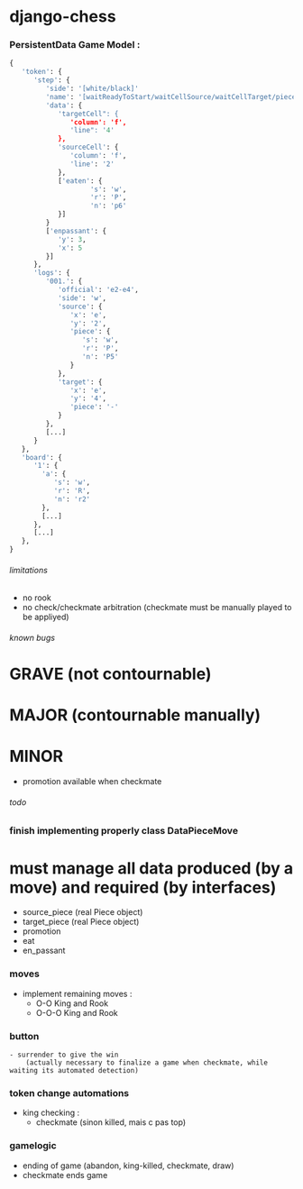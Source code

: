 # django-chess

### PersistentData Game Model :

```python
{
   'token': {
      'step': {
         'side': '[white/black]'
         'name': '[waitReadyToStart/waitCellSource/waitCellTarget/pieceMoved/checkmate]'
         'data': {
            'targetCell": {
               'column': 'f',
               'line": '4'
            },
            'sourceCell': {
               'column': 'f',
               'line': '2'
            },
            ['eaten': {
					's': 'w',
					'r': 'P',
					'n': 'p6'
			}]
         }
         ['enpassant': {
            'y': 3,
            'x': 5
         }]
      },
      'logs': {
         '001.': {
            'official': 'e2-e4',
            'side': 'w',
            'source': {
               'x': 'e',
               'y': '2',
               'piece': {
                  's': 'w',
                  'r': 'P',
                  'n': 'P5'
               }
            },
            'target': {
               'x': 'e',
               'y': '4',
               'piece': '-'
            }
         },
         [...]
      }
   },
   'board': {
      '1': {
        'a': {
           's': 'w',
           'r': 'R',
           'n': 'r2'
        },
        [...]
      },
      [...]
   },
}
```




###### limitations
- no rook
- no check/checkmate arbitration (checkmate must be manually played to be appliyed)

###### known bugs
# GRAVE (not contournable)

# MAJOR (contournable manually)

# MINOR
- promotion available when checkmate


###### todo


### finish implementing properly class DataPieceMove
# must manage all data produced (by a move) and required (by interfaces)
- source_piece (real Piece object)
- target_piece (real Piece object)
- promotion
- eat
- en_passant

### moves
- implement remaining moves :
    - O-O           King and Rook
    - O-O-O         King and Rook

### button
    - surrender to give the win
        (actually necessary to finalize a game when checkmate, while waiting its automated detection)

### token change automations
- king checking :
    - checkmate (sinon killed, mais c pas top)

### gamelogic
- ending of game (abandon, king-killed, checkmate, draw)
- checkmate ends game


